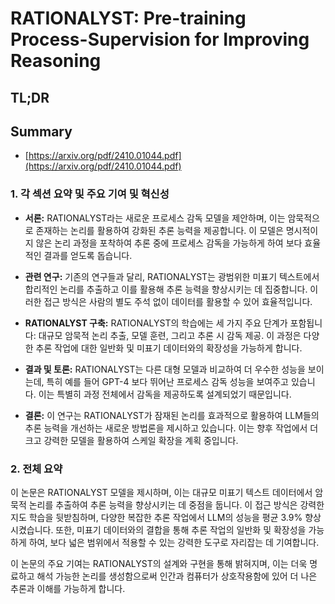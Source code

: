 # RATIONALYST: Pre-training Process-Supervision for Improving Reasoning
## TL;DR
## Summary
- [https://arxiv.org/pdf/2410.01044.pdf](https://arxiv.org/pdf/2410.01044.pdf)

### 1. 각 섹션 요약 및 주요 기여 및 혁신성

- **서론:**
  RATIONALYST라는 새로운 프로세스 감독 모델을 제안하며, 이는 암묵적으로 존재하는 논리를 활용하여 강화된 추론 능력을 제공합니다. 이 모델은 명시적이지 않은 논리 과정을 포착하여 추론 중에 프로세스 감독을 가능하게 하여 보다 효율적인 결과를 얻도록 돕습니다.

- **관련 연구:**
  기존의 연구들과 달리, RATIONALYST는 광범위한 미표기 텍스트에서 합리적인 논리를 추출하고 이를 활용해 추론 능력을 향상시키는 데 집중합니다. 이러한 접근 방식은 사람의 별도 주석 없이 데이터를 활용할 수 있어 효율적입니다.

- **RATIONALYST 구축:**
  RATIONALYST의 학습에는 세 가지 주요 단계가 포함됩니다: 대규모 암묵적 논리 추출, 모델 훈련, 그리고 추론 시 감독 제공. 이 과정은 다양한 추론 작업에 대한 일반화 및 미표기 데이터와의 확장성을 가능하게 합니다.

- **결과 및 토론:**
  RATIONALYST는 다른 대형 모델과 비교하여 더 우수한 성능을 보이는데, 특히 예를 들어 GPT-4 보다 뛰어난 프로세스 감독 성능을 보여주고 있습니다. 이는 특별히 과정 전체에서 감독을 제공하도록 설계되었기 때문입니다.

- **결론:**
  이 연구는 RATIONALYST가 잠재된 논리를 효과적으로 활용하여 LLM들의 추론 능력을 개선하는 새로운 방법론을 제시하고 있습니다. 이는 향후 작업에서 더 크고 강력한 모델을 활용하여 스케일 확장을 계획 중입니다.

### 2. 전체 요약

이 논문은 RATIONALYST 모델을 제시하며, 이는 대규모 미표기 텍스트 데이터에서 암묵적 논리를 추출하여 추론 능력을 향상시키는 데 중점을 둡니다. 이 접근 방식은 강력한 지도 학습을 뒷받침하며, 다양한 복잡한 추론 작업에서 LLM의 성능을 평균 3.9% 향상시켰습니다. 또한, 미표기 데이터와의 결합을 통해 추론 작업의 일반화 및 확장성을 가능하게 하여, 보다 넓은 범위에서 적용할 수 있는 강력한 도구로 자리잡는 데 기여합니다. 

이 논문의 주요 기여는 RATIONALYST의 설계와 구현을 통해 밝혀지며, 이는 더욱 명료하고 해석 가능한 논리를 생성함으로써 인간과 컴퓨터가 상호작용함에 있어 더 나은 추론과 이해를 가능하게 합니다.